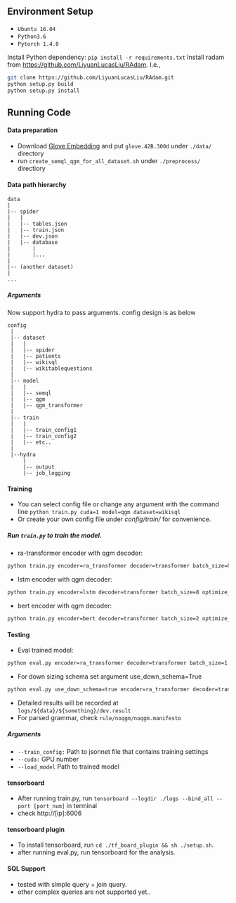 ## Environment Setup

* `Ubuntu 16.04`
* `Python3.6`
* `Pytorch 1.4.0`

Install Python dependency: `pip install -r requirements.txt`
Install radam from https://github.com/LiyuanLucasLiu/RAdam. I.e.,
```bash
git clone https://github.com/LiyuanLucasLiu/RAdam.git
python setup.py build
python setup.py install
```


## Running Code

#### Data preparation

* Download [Glove Embedding](https://nlp.stanford.edu/data/wordvecs/glove.42B.300d.zip) and put `glove.42B.300d` under `./data/` directory  
* run `create_semql_qgm_for_all_dataset.sh` under `./preprocess/` directiory

#### Data path hierarchy
```
data
|
|-- spider
|   |
|   |-- tables.json
|   |-- train.json
|   |-- dev.json
|   |-- database
|       |
|       |...
|
|-- (another dataset)
|
...
```


##### Arguments

Now support hydra to pass arguments.
config design is as below
```
config
 |
 |-- dataset
 |   |
 |   |-- spider
 |   |-- patients
 |   |-- wikisql
 |   |-- wikitablequestions
 |
 |-- model
 |   | 
 |   |-- semql
 |   |-- qgm
 |   |-- qgm_transformer
 |
 |-- train    
 |   |
 |   |-- train_config1
 |   |-- train_config2
 |   |-- etc..
 |
 |--hydra
     |
     |-- output
     |-- job_logging
```

#### Training
* You can select config file or change any argument with the command line `python train.py cuda=1 model=qgm dataset=wikisql`
* Or create your own config file under *config/train/* for convenience.

##### Run `train.py` to train the model.


* ra-transformer encoder with qgm decoder:
```bash
python train.py encoder=ra_transformer decoder=transformer batch_size=8 optimize_freq=16 tag=${something}
```
* lstm encoder with qgm decoder:
```bash
python train.py encoder=lstm decoder=transformer batch_size=8 optimize_freq=16 tag=${something}
```
* bert encoder with qgm decoder:
```bash
python train.py encoder=bert decoder=transformer batch_size=2 optimize_freq=4 tag=${something}
```

#### Testing

* Eval trained model:
```bash
python eval.py encoder=ra_transformer decoder=transformer batch_size=1 load_model=logs/${date}/${something}/model/best_model.pt
```
* For down sizing schema set argument use_down_schema=True
```bash
python eval.py use_down_schema=true encoder=ra_transformer decoder=transformer batch_size=1 load_model=logs/${date}/${something}/model/best_model.pt
```

* Detailed results will be recorded at `logs/${data}/${something}/dev.result`
* For parsed grammar, check `rule/noqgm/noqgm.manifesto`

##### Arguments

* `--train_config:` Path to jsonnet file that contains training settings  
* `--cuda:` GPU number  
* `--load_model` Path to trained model  

#### tensorboard

* After running train.py, run `tensorboard --logdir ./logs --bind_all --port [port_num]` in terminal
* check http://[ip]:6006

#### tensorboard plugin

* To install tensorboard, run  `cd ./tf_board_plugin && sh ./setup.sh`.
* after running eval.py, run tensorboard for the analysis.

#### SQL Support

* tested with simple query + join query.
* other complex queries are not supported yet..
